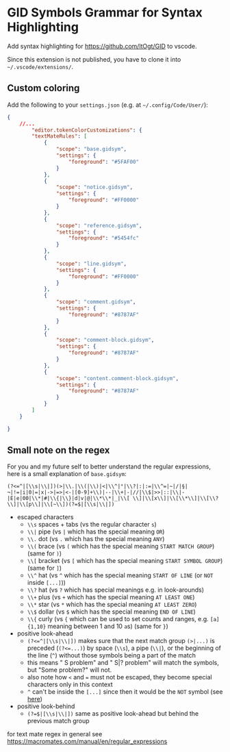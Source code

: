 # GID Symbols Grammar for Syntax Highlighting

Add syntax highlighting for https://github.com/ltOgt/GID to vscode.

Since this extension is not published, you have to clone it into `~/.vscode/extensions/`.


## Custom coloring

Add the following to your `settings.json` (e.g. at `~/.config/Code/User/`):

```json
{
    //...
        "editor.tokenColorCustomizations": {
        "textMateRules": [
            {   
                "scope": "base.gidsym",
                "settings": {
                    "foreground": "#5FAF00"
                }   
            },  
            {   
                "scope": "notice.gidsym",
                "settings": {
                    "foreground": "#FF0000"
                }   
            },  
            {   
                "scope": "reference.gidsym",
                "settings": {
                    "foreground": "#5454fc"
                }   
            },  
            {   
                "scope": "line.gidsym",
                "settings": {
                    "foreground": "#FF0000"
                }   
            },  
            {   
                "scope": "comment.gidsym",
                "settings": {
                    "foreground": "#8787AF"
                }   
            },  
            {   
                "scope": "comment-block.gidsym",
                "settings": {
                    "foreground": "#8787AF"
                }   
            },  
            {   
                "scope": "content.comment-block.gidsym",
                "settings": {
                    "foreground": "#8787AF"
                }   
            }   
        ]   
    }   

}
```

## Small note on the regex
For you and my future self to better understand the regular expressions, here is a small explanation of `base.gidsym`:

`(?<=^|[\\s|\\|])(>|\\.|\\(|\\)|<|\\^|°|\\?|:|:=|\\^=|~|/|§|¬|!=|i|0|=|x|->|=>|<-|[0-9]+\\)|--|\\+|-|//|\\$|>>|::|\\|-|E|e|00|\\*|#|\\{|\\}|d|v|@|\\*\\*|_|\\[ \\]|\\[x\\]|\\[\\*\\]|\\[\\?\\]|\\[p\\]|\\[~\\])(?=$|[\\s|\\|])`

- escaped characters
    - `\\s` spaces + tabs (vs the regular character `s`)
    - `\\|` pipe (vs `|` which has the special meaning `OR`)
    - `\\.` dot (vs `.` which has the special meaning `ANY`)
    - `\\(` brace (vs `(` which has the special meaning `START MATCH GROUP`) (same for `)`)
    - `\\[` bracket (vs `[` which has the special meaning `START SYMBOL GROUP`) (same for `]`)
    - `\\^` hat (vs `^` which has the special meaning `START OF LINE` (or `NOT` inside `[...]`))
    - `\\?` hat (vs `?` which has special meanings e.g. in look-arounds)
    - `\\+` plus (vs `+` which has the special meaning `AT LEAST ONE`)
    - `\\*` star (vs `*` which has the special meaning `AT LEAST ZERO`)
    - `\\$` dollar (vs `$` which has the special meaning `END OF LINE`)
    - `\\{` curly (vs `{` which can be used to set counts and ranges, e.g. `[a]{1,10}` meaning between 1 and 10 `a`s) (same for `}`)
- positive look-ahead
    - `(?<=^|[\\s|\\|])` makes sure that the next match group `(>|...)` is preceded (`(?<=...)`) by space (`\\s`), a pipe (`\\|`), or the beginning of the line (`^`) without those symbols being a part of the match
    - this means " S problem" and " S|? problem" will match the symbols, but "Some problem?" will not.
    - also note how `<` and `=` must not be escaped, they become special characters only in this context
    - `^` can't be inside the `[...]` since then it would be the `NOT` symbol (see [here](https://stackoverflow.com/a/9155707/7215915))
- positive look-behind
    - `(?=$|[\\s|\\|])` same as positive look-ahead but behind the previous match group

for text mate regex in general see https://macromates.com/manual/en/regular_expressions
